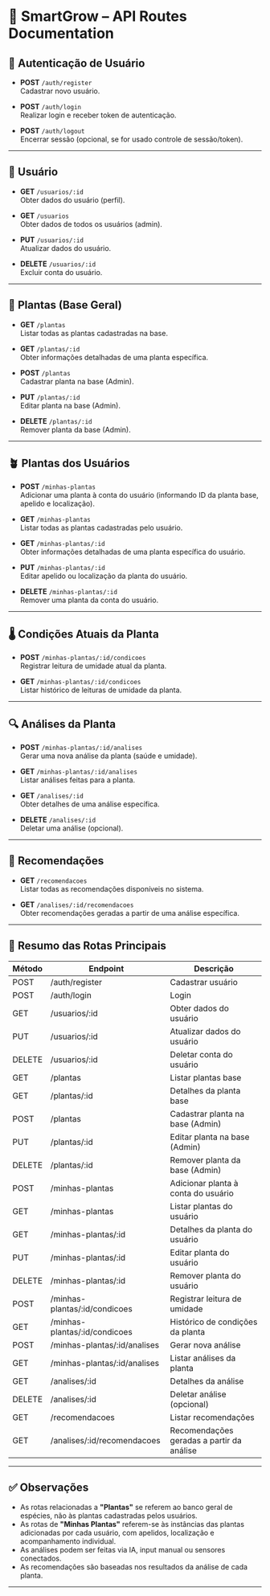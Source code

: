 # 🌱 SmartGrow – API Routes Documentation

## 🔐 Autenticação de Usuário

- **POST** `/auth/register`  
Cadastrar novo usuário.

- **POST** `/auth/login`  
Realizar login e receber token de autenticação.

- **POST** `/auth/logout`  
Encerrar sessão (opcional, se for usado controle de sessão/token).

---

## 👤 Usuário

- **GET** `/usuarios/:id`  
Obter dados do usuário (perfil).

- **GET** `/usuarios`  
Obter dados de todos os usuários (admin).

- **PUT** `/usuarios/:id`  
Atualizar dados do usuário.

- **DELETE** `/usuarios/:id`  
Excluir conta do usuário.

---

## 🌿 Plantas (Base Geral)

- **GET** `/plantas`  
Listar todas as plantas cadastradas na base.

- **GET** `/plantas/:id`  
Obter informações detalhadas de uma planta específica.

- **POST** `/plantas`  
Cadastrar planta na base (Admin).

- **PUT** `/plantas/:id`  
Editar planta na base (Admin).

- **DELETE** `/plantas/:id`  
Remover planta da base (Admin).


---

## 🪴 Plantas dos Usuários

- **POST** `/minhas-plantas`  
Adicionar uma planta à conta do usuário (informando ID da planta base, apelido e localização).

- **GET** `/minhas-plantas`  
Listar todas as plantas cadastradas pelo usuário.

- **GET** `/minhas-plantas/:id`  
Obter informações detalhadas de uma planta específica do usuário.

- **PUT** `/minhas-plantas/:id`  
Editar apelido ou localização da planta do usuário.

- **DELETE** `/minhas-plantas/:id`  
Remover uma planta da conta do usuário.

---

## 🌡️ Condições Atuais da Planta

- **POST** `/minhas-plantas/:id/condicoes`  
Registrar leitura de umidade atual da planta.

- **GET** `/minhas-plantas/:id/condicoes`  
Listar histórico de leituras de umidade da planta.

---

## 🔍 Análises da Planta

- **POST** `/minhas-plantas/:id/analises`  
Gerar uma nova análise da planta (saúde e umidade).

- **GET** `/minhas-plantas/:id/analises`  
Listar análises feitas para a planta.

- **GET** `/analises/:id`  
Obter detalhes de uma análise específica.

- **DELETE** `/analises/:id`  
Deletar uma análise (opcional).

---

## 📑 Recomendações

- **GET** `/recomendacoes`  
Listar todas as recomendações disponíveis no sistema.

- **GET** `/analises/:id/recomendacoes`  
Obter recomendações geradas a partir de uma análise específica.

---

## 📄 Resumo das Rotas Principais

| Método | Endpoint                                         | Descrição                                         |
|--------|--------------------------------------------------|---------------------------------------------------|
| POST   | /auth/register                                   | Cadastrar usuário                                 |
| POST   | /auth/login                                      | Login                                             |
| GET    | /usuarios/:id                                    | Obter dados do usuário                            |
| PUT    | /usuarios/:id                                    | Atualizar dados do usuário                        |
| DELETE | /usuarios/:id                                    | Deletar conta do usuário                          |
| GET    | /plantas                                         | Listar plantas base                               |
| GET    | /plantas/:id                                     | Detalhes da planta base                           |
| POST   | /plantas                                         | Cadastrar planta na base (Admin)                  |
| PUT    | /plantas/:id                                     | Editar planta na base (Admin)                     |
| DELETE | /plantas/:id                                     | Remover planta da base (Admin)                    |
| POST   | /minhas-plantas                                  | Adicionar planta à conta do usuário               |
| GET    | /minhas-plantas                                  | Listar plantas do usuário                         |
| GET    | /minhas-plantas/:id                              | Detalhes da planta do usuário                     |
| PUT    | /minhas-plantas/:id                              | Editar planta do usuário                          |
| DELETE | /minhas-plantas/:id                              | Remover planta do usuário                         |
| POST   | /minhas-plantas/:id/condicoes                    | Registrar leitura de umidade                      |
| GET    | /minhas-plantas/:id/condicoes                    | Histórico de condições da planta                  |
| POST   | /minhas-plantas/:id/analises                     | Gerar nova análise                                |
| GET    | /minhas-plantas/:id/analises                     | Listar análises da planta                         |
| GET    | /analises/:id                                    | Detalhes da análise                               |
| DELETE | /analises/:id                                    | Deletar análise (opcional)                        |
| GET    | /recomendacoes                                   | Listar recomendações                              |
| GET    | /analises/:id/recomendacoes                      | Recomendações geradas a partir da análise         |

---

## ✅ Observações

- As rotas relacionadas a **"Plantas"** se referem ao banco geral de espécies, não às plantas cadastradas pelos usuários.
- As rotas de **"Minhas Plantas"** referem-se às instâncias das plantas adicionadas por cada usuário, com apelidos, localização e acompanhamento individual.
- As análises podem ser feitas via IA, input manual ou sensores conectados.
- As recomendações são baseadas nos resultados da análise de cada planta.

---

